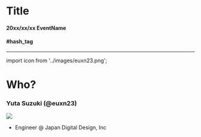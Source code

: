 <!-- classes: title -->

# Title

<div class="bottom">
  <h4>20xx/xx/xx EventName</h4>
  <h4 class="right">#hash_tag</h4>
</div>

---

<!-- textlint-disable -->

import icon from '../images/euxn23.png';

# Who?

<div class="m-8" />

### Yuta Suzuki (@euxn23)

<img src={icon} width={200} />

<div/>

- Engineer @ Japan Digital Design, Inc

<!-- textlint-enable -->
